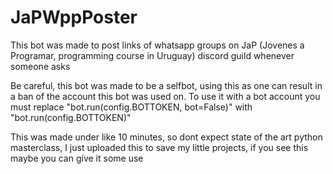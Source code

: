 # JaPWppPoster
This bot was made to post links of whatsapp groups on JaP (Jovenes a Programar, programming course in Uruguay) discord guild whenever someone asks


Be careful, this bot was made to be a selfbot, using this as one can result in a ban of the account this bot was used on.
To use it with a bot account you must replace "bot.run(config.BOTTOKEN, bot=False)" with "bot.run(config.BOTTOKEN)"

This was made under like 10 minutes, so dont expect state of the art python masterclass, I just uploaded this to save my little projects, if you see this maybe you can give it some use

